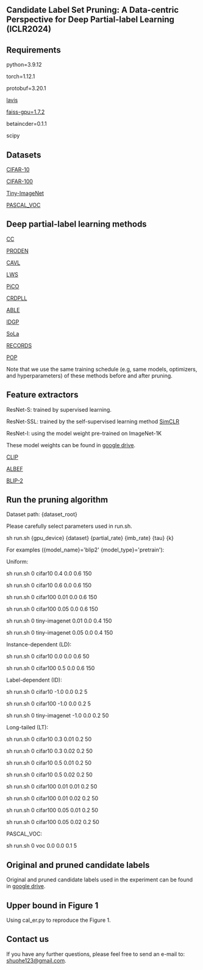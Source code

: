 ## Candidate Label Set Pruning: A Data-centric Perspective for Deep Partial-label Learning (ICLR2024)

## Requirements

python=3.9.12

torch=1.12.1

protobuf=3.20.1

[lavis](https://github.com/salesforce/LAVIS)

[faiss-gpu=1.7.2](https://github.com/facebookresearch/faiss)

betaincder=0.1.1

scipy

## Datasets

[CIFAR-10](https://www.cs.toronto.edu/~kriz/cifar.html) 

[CIFAR-100](https://www.cs.toronto.edu/~kriz/cifar.html)

[Tiny-ImageNet](http://cs231n.stanford.edu/tiny-imagenet-200.zip)

[PASCAL_VOC](https://drive.google.com/file/d/1OxZWambUGPcPttBFg9oo--Vd3j3Xu9tS/view)

## Deep partial-label learning methods

[CC](https://lfeng-ntu.github.io/Code/RCCC.zip)

[PRODEN](https://github.com/lvjiaqi77/PRODEN)

[CAVL](https://github.com/Ferenas/CAVL)

[LWS](https://github.com/hongwei-wen/LW-loss-for-partial-label)

[PiCO](https://github.com/SZU-AdvTech-2022/132-PiCO-Contrastive-Label-Disambiguation-for-Partial-Label-Learning?tab=readme-ov-file)

[CRDPLL](https://github.com/wu-dd/PLCR)

[ABLE](https://github.com/AlphaXia/ABLE)

[IDGP](https://github.com/palm-ml/idgp)

[SoLa](https://github.com/hbzju/SoLar)

[RECORDS](https://github.com/MediaBrain-SJTU/RECORDS-LTPLL)

[POP](https://github.com/palm-ml/POP)

Note that we use the same training schedule (e.g, same models, optimizers, and hyperparameters) of these methods before and after pruning. 

## Feature extractors

ResNet-S: trained by supervised learning.

ResNet-SSL: trained by the self-supervised learning method [SimCLR](https://github.com/sthalles/SimCLR)

ResNet-I: using the model weight pre-trained on ImageNet-1K

These model weights can be found in [google drive](https://drive.google.com/file/d/129BPiup5Aq0_QW0-YH4q4SewQdP9NI3Q/view?usp=sharing).

[CLIP](https://github.com/salesforce/LAVIS)

[ALBEF](https://github.com/salesforce/LAVIS)

[BLIP-2](https://github.com/salesforce/LAVIS)

## Run the pruning algorithm

Dataset path: {dataset_root}

Please carefully select parameters used in run.sh. 

sh run.sh {gpu_device} {dataset} {partial_rate} {imb_rate} {tau} {k}

For examples ({model_name}='blip2' {model_type}='pretrain'):

Uniform:

sh run.sh 0 cifar10 0.4 0.0 0.6 150

sh run.sh 0 cifar10 0.6 0.0 0.6 150

sh run.sh 0 cifar100 0.01 0.0 0.6 150

sh run.sh 0 cifar100 0.05 0.0 0.6 150

sh run.sh 0 tiny-imagenet 0.01 0.0 0.4 150

sh run.sh 0 tiny-imagenet 0.05 0.0 0.4 150

Instance-dependent (LD):

sh run.sh 0 cifar10 0.0 0.0 0.6 50

sh run.sh 0 cifar100 0.5 0.0 0.6 150

Label-dependent (ID):

sh run.sh 0 cifar10 -1.0 0.0 0.2 5

sh run.sh 0 cifar100 -1.0 0.0 0.2 5

sh run.sh 0 tiny-imagenet -1.0 0.0 0.2 50

Long-tailed (LT):

sh run.sh 0 cifar10 0.3 0.01 0.2 50

sh run.sh 0 cifar10 0.3 0.02 0.2 50

sh run.sh 0 cifar10 0.5 0.01 0.2 50

sh run.sh 0 cifar10 0.5 0.02 0.2 50

sh run.sh 0 cifar100 0.01 0.01 0.2 50

sh run.sh 0 cifar100 0.01 0.02 0.2 50

sh run.sh 0 cifar100 0.05 0.01 0.2 50

sh run.sh 0 cifar100 0.05 0.02 0.2 50

PASCAL_VOC:

sh run.sh 0 voc 0.0 0.0 0.1 5


## Original and pruned candidate labels

Original and pruned candidate labels used in the experiment can be found in [google drive](https://drive.google.com/file/d/129BPiup5Aq0_QW0-YH4q4SewQdP9NI3Q/view?usp=sharing).

## Upper bound in Figure 1

Using cal_er.py to reproduce the Figure 1. 

## Contact us

If you have any further questions, please feel free to send an e-mail to: shuohe123@gmail.com.
